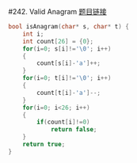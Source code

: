 #242. Valid Anagram
[题目链接](https://leetcode.com/problems/valid-anagram/)
```c
bool isAnagram(char* s, char* t) {
    int i;
    int count[26] = {0};
    for(i=0; s[i]!='\0'; i++)
    {
        count[s[i]-'a']++;
    }
    for(i=0; t[i]!='\0'; i++)
    {
        count[t[i]-'a']--;
    }
    for(i=0; i<26; i++)
    {
        if(count[i]!=0)
            return false;
    }
    return true;
}
```